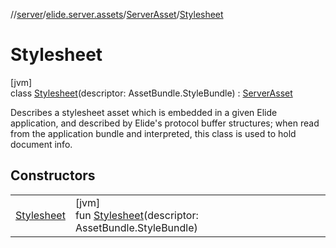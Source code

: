 //[server](../../../../index.md)/[elide.server.assets](../../index.md)/[ServerAsset](../index.md)/[Stylesheet](index.md)

# Stylesheet

[jvm]\
class [Stylesheet](index.md)(descriptor: AssetBundle.StyleBundle) : [ServerAsset](../index.md)

Describes a stylesheet asset which is embedded in a given Elide application, and described by Elide's protocol buffer structures; when read from the application bundle and interpreted, this class is used to hold document info.

## Constructors

| | |
|---|---|
| [Stylesheet](-stylesheet.md) | [jvm]<br>fun [Stylesheet](-stylesheet.md)(descriptor: AssetBundle.StyleBundle) |

